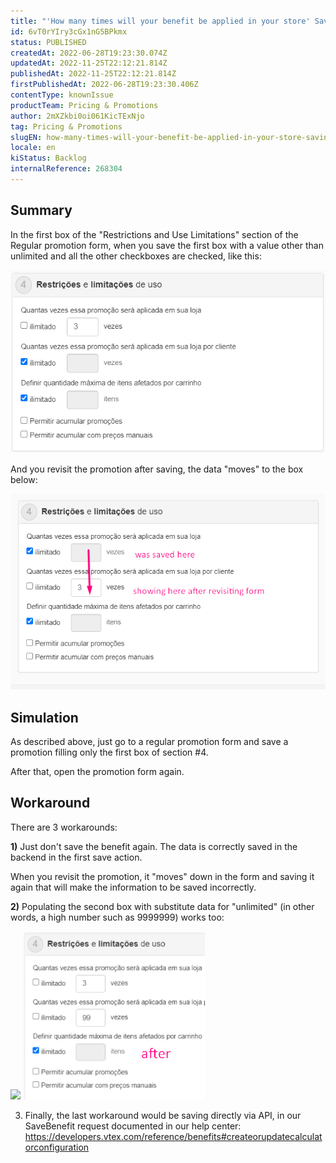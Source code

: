 ```yaml
---
title: "'How many times will your benefit be applied in your store' Saving Incorrectly on Promotion Form Interface"
id: 6vT0rYIry3cGx1nG5BPkmx
status: PUBLISHED
createdAt: 2022-06-28T19:23:30.074Z
updatedAt: 2022-11-25T22:12:21.814Z
publishedAt: 2022-11-25T22:12:21.814Z
firstPublishedAt: 2022-06-28T19:23:30.406Z
contentType: knownIssue
productTeam: Pricing & Promotions
author: 2mXZkbi0oi061KicTExNjo
tag: Pricing & Promotions
slugEN: how-many-times-will-your-benefit-be-applied-in-your-store-saving-incorrectly-on-promotion-form-interface
locale: en
kiStatus: Backlog
internalReference: 268304
---
```


## Summary



In the first box of the "Restrictions and Use Limitations" section of the Regular promotion form, when you save the first box with a value other than unlimited and all the other checkboxes are checked, like this:

 ![](https://raw.githubusercontent.com/vtexdocs/known-issues/refs/heads/main/docs/en/known-issues/Pricing%20&%20Promotions/how-many-times-will-your-benefit-be-applied-in-your-store-saving-incorrectly-on-promotion-form-interface_1.png)

And you revisit the promotion after saving, the data "moves" to the box below:

 ![](https://raw.githubusercontent.com/vtexdocs/known-issues/refs/heads/main/docs/en/known-issues/Pricing%20&%20Promotions/how-many-times-will-your-benefit-be-applied-in-your-store-saving-incorrectly-on-promotion-form-interface_2.png)



## Simulation


As described above, just go to a regular promotion form and save a promotion filling only the first box of section #4.

After that, open the promotion form again.



## Workaround


There are 3 workarounds:


**1)** Just don't save the benefit again. The data is correctly saved in the backend in the first save action.

When you revisit the promotion, it "moves" down in the form and saving it again that will make the information to be saved incorrectly.


**2)** Populating the second box with substitute data for "unlimited" (in other words, a high number such as 9999999) works too:

 ![](https://vtexhelp.zendesk.com/attachments/token/7J5orWNE31sV3vzBFhy6pwWXs/?name=inline-1533850111.png) ![](https://raw.githubusercontent.com/vtexdocs/known-issues/refs/heads/main/docs/en/known-issues/Pricing%20&%20Promotions/how-many-times-will-your-benefit-be-applied-in-your-store-saving-incorrectly-on-promotion-form-interface_3.png)​

3) Finally, the last workaround would be saving directly via API, in our SaveBenefit request documented in our help center: https://developers.vtex.com/reference/benefits#createorupdatecalculatorconfiguration

